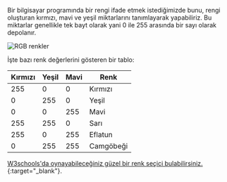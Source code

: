 Bir bilgisayar programında bir rengi ifade etmek istediğimizde bunu, rengi oluşturan kırmızı, mavi ve yeşil miktarlarını tanımlayarak yapabiliriz. Bu miktarlar genellikle tek bayt olarak yani 0 ile 255 arasında bir sayı olarak depolanır.

![RGB renkler](images/RGB.gif)

İşte bazı renk değerlerini gösteren bir tablo:

| Kırmızı | Yeşil | Mavi | Renk      |
| ------- | ----- | ---- | --------- |
| 255     | 0     | 0    | Kırmızı   |
| 0       | 255   | 0    | Yeşil     |
| 0       | 0     | 255  | Mavi      |
| 255     | 255   | 0    | Sarı      |
| 255     | 0     | 255  | Eflatun   |
| 0       | 255   | 255  | Camgöbeği |

[W3schools'da oynayabileceğiniz güzel bir renk seçici bulabilirsiniz.](https://www.w3schools.com/colors/colors_rgb.asp) {:target="_blank"}.